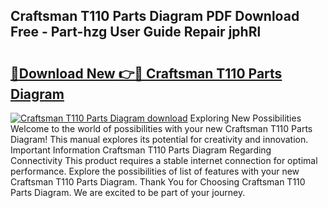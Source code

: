 ## Craftsman T110 Parts Diagram PDF Download Free - Part-hzg User Guide Repair jphRl

# <h2><a href="http://dfpf6z6.blite.top/?on=Craftsman+T110+Parts+Diagram">🔗Download New 👉🔴 Craftsman T110 Parts Diagram</a></h2>

[![Craftsman T110 Parts Diagram download](https://i.imgur.com/lujVjoI.png)](http://dfpf6z6.blite.top/?on=Craftsman+T110+Parts+Diagram)
Exploring New Possibilities Welcome to the world of possibilities with your new Craftsman T110 Parts Diagram! This manual explores its potential for creativity and innovation. Important Information Craftsman T110 Parts Diagram Regarding Connectivity This product requires a stable internet connection for optimal performance. Explore the possibilities of list of features with your new Craftsman T110 Parts Diagram. Thank You for Choosing Craftsman T110 Parts Diagram. We are excited to be part of your journey.
